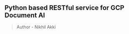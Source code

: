 <!--
 Copyright (c) 2021 Nikhil Akki
 
 This software is released under the MIT License.
 https://opensource.org/licenses/MIT
-->

## Python based RESTful service for GCP Document AI


> Author - Nikhil Akki

